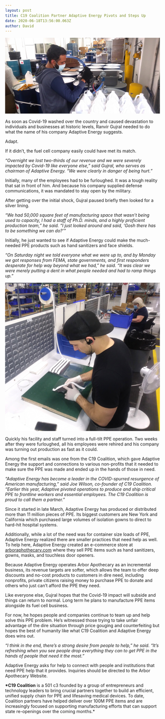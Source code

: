 ```yaml
---
layout: post
title: C19 Coalition Partner Adaptive Energy Pivots and Steps Up
date: 2020-06-18T13:56:00.063Z
author: David
---
```

![Adaptive Energy Adapts to the Pandemic with PPE Production](/assets/uploads/adaptive-energy-ppe-production-1.jpg "Adaptive Energy PPE Production")

As soon as Covid-19 washed over the country and caused devastation to individuals and businesses at historic levels, Ranvir Gujral needed to do what the name of his company Adaptive Energy suggests.

Adapt.

If it didn’t, the fuel cell company easily could have met its match.

*“Overnight we lost two-thirds of our revenue and we were severely impacted by Covid-19 like everyone else,” said Gujral, who serves as chairman of Adaptive Energy. “We were clearly in danger of being hurt.”*

Initially, many of the employees had to be furloughed. It was a tough reality that sat in front of him. And because his company supplied defense communications, it was mandated to stay open by the military.

After getting over the initial shock, Gujral paused briefly then looked for a silver lining.

*“We had 50,000 square feet of manufacturing space that wasn’t being used to capacity, I had a staff of Ph.D. minds, and a highly proficient production team,” he said. “I just looked around and said, ‘Gosh there has to be something we can do?’”*

Initially, he just wanted to see if Adaptive Energy could make the much-needed PPE products such as hand sanitizers and face shields.

*“On Saturday night we told everyone what we were up to, and by Monday we got responses from FEMA, state governments, and first responders desperate for help way beyond what we had,” he said. “It was clear we were merely putting a dent in what people needed and had to ramp things up.”*

![Adaptive Energy Adapts to the Pandemic with PPE Production](/assets/uploads/adaptive-energy-ppe-production-2.jpg "Adaptive Energy PPE Production")

Quickly his facility and staff turned into a full-tilt PPE operation. Two weeks after they were furloughed, all his employees were rehired and his company was turning out production as fast as it could.

Among the first emails was one from the C19 Coalition, which gave Adaptive Energy the support and connections to various non-profits that it needed to make sure the PPE was made and ended up in the hands of those in need.

*“Adaptive Energy has become a leader in the COVID-spurred resurgence of American manufacturing,” said Joe Wilson, co-founder of C19 Coalition. “Earlier this year, Adaptive pivoted operations to produce and ship critical PPE to frontline workers and essential employees. The C19 Coalition is proud to call them a partner.”*

Since it started in late March, Adaptive Energy has produced or distributed more than 11 million pieces of PPE. Its biggest customers are New York and California which purchased large volumes of isolation gowns to direct to hard-hit hospital systems.

Additionally, while a lot of the need was for container size loads of PPE, Adaptive Energy realized there are smaller practices that need help as well. To help here, Adaptive Energy created an e-commerce store at [arboraphothecary.com](https://arborapothecary.com) where they sell PPE items such as hand sanitizers, gowns, masks, and touchless door openers.

Because Adaptive Energy operates Arbor Apothecary as an incremental business, its revenue targets are softer, which allows the team to offer deep discounts and no-cost products to customers in dire need, including nonprofits, private citizens raising money to purchase PPE to donate and others who just can’t afford the PPE they need.

Like everyone else, Gujral hopes that the Covid-19 impact will subside and things can return to normal. Long term he plans to manufacture PPE items alongside its fuel cell business.

For now, he hopes people and companies continue to team up and help solve this PPE problem. He’s witnessed those trying to take unfair advantage of the dire situation through price gouging and counterfeiting but hopes the best of humanity like what C19 Coalition and Adaptive Energy does wins out.

*“I think in the end, there’s a strong desire from people to help,” he said. “It’s refreshing when you see people drop everything they can to get PPE in the hands of people that need it the most.”*

Adaptive Energy asks for help to connect with people and institutions that need PPE help that it provides. Inquiries should be directed to the Arbor Apothecary Website.

**\*C19 Coalition** is a 501 c3 founded by a group of entrepreneurs and technology leaders to bring crucial partners together to build an efficient, unified supply chain for PPE and lifesaving medical devices. To date, Coalition partners have helped deliver over 100M PPE items and are increasingly focused on supporting manufacturing efforts that can support state re-openings over the coming months.*